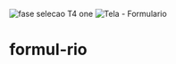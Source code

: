 ![fase selecao T4 one](https://user-images.githubusercontent.com/113733583/213296992-908dd768-83b3-4758-9b90-566ecae3e59d.png)
![Tela - Formulario ](https://user-images.githubusercontent.com/113733583/213295511-e51d64c0-d7fe-45a6-aeaf-5cfc832d8de0.png)
# formul-rio
